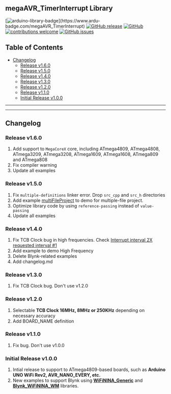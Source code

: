 ## megaAVR_TimerInterrupt Library

[![arduino-library-badge](https://www.ardu-badge.com/badge/megaAVR_TimerInterrupt.svg?)](https://www.ardu-badge.com/megaAVR_TimerInterrupt)
[![GitHub release](https://img.shields.io/github/release/khoih-prog/megaAVR_TimerInterrupt.svg)](https://github.com/khoih-prog/megaAVR_TimerInterrupt/releases)
[![GitHub](https://img.shields.io/github/license/mashape/apistatus.svg)](https://github.com/khoih-prog/megaAVR_TimerInterrupt/blob/master/LICENSE)
[![contributions welcome](https://img.shields.io/badge/contributions-welcome-brightgreen.svg?style=flat)](#Contributing)
[![GitHub issues](https://img.shields.io/github/issues/khoih-prog/megaAVR_TimerInterrupt.svg)](http://github.com/khoih-prog/megaAVR_TimerInterrupt/issues)

## Table of Contents

* [Changelog](#changelog)
  * [Release v1.6.0](#release-v160)
  * [Release v1.5.0](#release-v150)
  * [Release v1.4.0](#release-v140)
  * [Release v1.3.0](#release-v130)
  * [Release v1.2.0](#release-v120)
  * [Release v1.1.0](#release-v110)
  * [Initial Release v1.0.0](#initial-release-v100)

---
---

## Changelog

### Release v1.6.0

1. Add support to `MegaCoreX` core, including ATmega4809, ATmega4808, ATmega3209, ATmega3208, ATmega1609, ATmega1608, ATmega809 and ATmega808
2. Fix compiler warning
3. Update all examples

### Release v1.5.0

1. Fix `multiple-definitions` linker error. Drop `src_cpp` and `src_h` directories
2. Add example [multiFileProject](examples/multiFileProject) to demo for multiple-file project.
3. Optimize library code by using `reference-passing` instead of `value-passing`
4. Update all examples

### Release v1.4.0

1. Fix TCB Clock bug in high frequencies. Check [Interrupt interval 2X requested interval #1](https://github.com/khoih-prog/megaAVR_TimerInterrupt/issues/1)
2. Add example to demo High Frequency
3. Delete Blynk-related examples
4. Add changelog.md

### Release v1.3.0

1. Fix TCB Clock bug. Don't use v1.2.0


### Release v1.2.0

1. Selectable **TCB Clock 16MHz, 8MHz or 250KHz** depending on necessary accuracy
2. Add BOARD_NAME definition

### Release v1.1.0

1. Fix bug. Don't use v1.0.0

### Initial Release v1.0.0

1. Intial release to support to ATmega4809-based boards, such as **Arduino UNO WiFi Rev2, AVR_NANO_EVERY, etc.**
2. New examples to support Blynk using [**WiFiNINA_Generic**](https://github.com/khoih-prog/WiFiNINA_Generic) and [**Blynk_WiFiNINA_WM**](https://github.com/khoih-prog/Blynk_WiFiNINA_WM) libraries.


